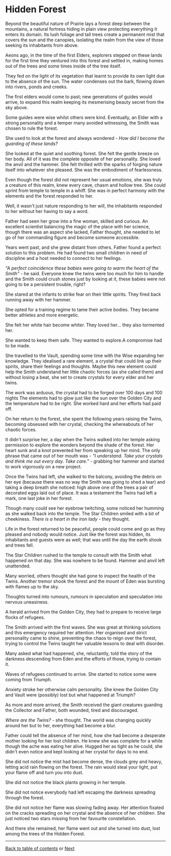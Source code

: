 # Hidden Forest

Beyond the beautiful nature of Prairie lays a forest deep between the mountains, a natural fortress hiding in plain view protecting everything it enters its domain. Its lush foliage and tall trees create a permanent mist that covers the sun and the canopies, isolating the realm from the view of those seeking its inhabitants from above.

Aeons ago, in the time of the first Elders, explorers stepped on these lands for the first time they ventured into this forest and settled in, making homes out of the trees and some times inside of the tree itself.

They fed on the light of its vegetation that learnt to provide its own light due to the absence of the sun. The water condenses out the bark, flowing down into rivers, ponds and creeks.

The first elders would come to past; new generations of guides would arrive, to expand this realm keeping its mesmerising beauty secret from the sky above.

Some guides were wise whilst others were kind. Eventually, an Elder with a strong personality and a temper many avoided witnessing, the Smith was chosen to rule the forest.

She used to look at the forest and always wondered - *How did I become the guarding of these lands?*

She looked at the quiet and soothing forest. She felt the gentle breeze on her body. All of it was the complete opposite of her personality. She loved the anvil and the hammer. She felt thrilled with the sparks of forging nature itself into whatever she pleased. She was the embodiment of fearlessness.

Even though the forest did not represent her usual emotions, she was truly a creature of this realm, knew every cave, chasm and hollow tree. She could sprint from temple to temple in a whiff. She was in perfect harmony with the elements and the forest responded to her.

Well, it wasn't just nature responding to her will, the inhabitants responded to her without her having to say a word.

Father had seen her grow into a fine woman, skilled and curious. An excellent scientist balancing the magic of the place with her science, though there was an aspect she lacked, Father thought, she needed to let go of her commanding figure and become someone accessible.

Years went past, and she grew distant from others. Father found a perfect solution to this problem. He had found two small children in need of discipline and a host needed to connect to her feelings.

*"A perfect coincidence these babies were going to warm the heart of the Smith"* - he said. Everyone knew the twins were too much for him to handle and the Smith could crush stones just by looking at it, these babies were not going to be a persistent trouble, right?

She stared at the infants to strike fear on their little spirits. They fired back running away with her hammer.

She opted for a training regime to tame their active bodies. They became better athletes and more energetic.

She felt her white hair become whiter. They loved her... they also tormented her.

She wanted to keep them safe. They wanted to explore.A compromise had to be made.

She travelled to the Vault, spending some time with the Wise expanding her knowledge. They idealised a rare element, a crystal that could link up their spirits, share their feelings and thoughts. Maybe this new element could help the Smith understand her little chaotic forces (as she called them) and without losing a beat, she set to create crystals for every elder and her twins.

The work was arduous, the crystal had to be forged over 100 days and 100 nights The elements had to glow just like the sun over the Golden City and the temperature had to be right. She worked hard and her efforts had paid off.

On her return to the forest, she spent the following years raising the Twins, becoming obsessed with her crystal, checking the whereabouts of her chaotic forces.

It didn't surprise her, a day when the Twins walked into her temple asking permission to explore the wonders beyond the shade of the forest. Her heart sunk and a knot prevented her from speaking up her mind. The only phrase that came out of her mouth was - *"I understand. Take your crystals and think me out every day. Take care."* - grabbing her hammer and started to work vigorously on a new project.

Once the Twins had left, she walked to the balcony, avoiding the debris on her eye (because there was no way the Smith was going to shed a tear) and taking a deep breath she noticed: high above one of the trees a pair of decorated eggs laid out of place. It was a testament the Twins had left a mark, one last joke in her forest.

Though many could see her eyebrow twitching, some noticed her humming as she walked back into the temple. The Star Children smiled with a bit of cheekiness. *There is a heart in the iron lady* - they thought.

Life in the forest returned to be peaceful, people could come and go as they pleased and nobody would notice. Just like the forest was hidden, its inhabitants and guests were as well; that was until the day the earth shook and trees fell.

The Star Children rushed to the temple to consult with the Smith what happened on that day. She was nowhere to be found. Hammer and anvil left unattended.

Many worried, others thought she had gone to inspect the health of the Twins. Another tremor shook the forest and the mount of Eden was bursting with flames up to the sky.

Thoughts turned into rumours, rumours in speculation and speculation into nervous uneasiness.

A herald arrived from the Golden City, they had to prepare to receive large flocks of refugees.

The Smith arrived with the first waves. She was great at thinking solutions and this emergency required her attention. Her organised and strict personality came to shine, preventing the chaos to reign over the forest, trying to control the Twins taught her valuable lessons to deal with disorder.

Many asked what had happened, she, reluctantly, told the story of the darkness descending from Eden and the efforts of those, trying to contain it.

Waves of refugees continued to arrive. She started to notice some were coming from Triumph.

Anxiety stroke her otherwise calm personality. She knew the Golden City and Vault were (possibly) lost but what happened at Triumph?

As more and more arrived, the Smith received the giant creatures guarding the Collector and Father, both wounded, tired and discouraged.

*Where are the Twins?* - she thought. The world was changing quickly around her but to her, everything had become a blur.

Father could tell the absence of her mind, how she had become a desperate mother looking for her lost children. He knew she was complete for a while though the ache was eating her alive. Hugged her as tight as he could, she didn't even notice and kept looking at her crystal for days to no end.

She did not notice the mist had become dense, the clouds grey and heavy, letting acid rain flowing on the forest. The rain would steal your light, put your flame off and turn you into dust.

She did not notice the black plants growing in her temple.

She did not notice everybody had left escaping the darkness spreading through the forest.

She did not notice her flame was slowing fading away.
Her attention fixated on the cracks spreading on her crystal and the absence of her children. She just noticed two stars missing from her favourite constellation.

And there she remained, her flame went out and she turned into dust, lost among the trees of the Hidden Forest.



----

 [Back to table of contents](0-Index.md) or [Next](5-Chapter-5.md) 

